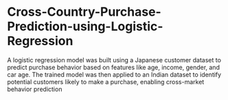 # Cross-Country-Purchase-Prediction-using-Logistic-Regression
A logistic regression model was built using a Japanese customer dataset to predict purchase behavior based on features like age, income, gender, and car age. The trained model was then applied to an Indian dataset to identify potential customers likely to make a purchase, enabling cross-market behavior prediction
